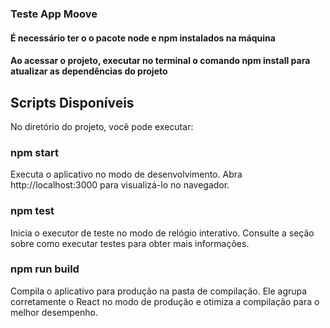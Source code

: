 ### Teste App Moove

<h4> É necessário ter o o pacote node e npm instalados na máquina </h4>

<h4> Ao acessar o projeto, executar no terminal o comando <strong>npm install</strong> para atualizar as dependências do projeto </h4>

## Scripts Disponíveis
No diretório do projeto, você pode executar:



### <strong>npm start</strong>
Executa o aplicativo no modo de desenvolvimento.
Abra http://localhost:3000 para visualizá-lo no navegador.

### <strong>npm test</strong>
Inicia o executor de teste no modo de relógio interativo.
Consulte a seção sobre como executar testes para obter mais informações.

### <strong>npm run build</strong>
Compila o aplicativo para produção na pasta de compilação.
Ele agrupa corretamente o React no modo de produção e otimiza a compilação para o melhor desempenho.
